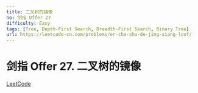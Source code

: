 ```yaml
---
title: 二叉树的镜像
no: 剑指 Offer 27
difficulty: Easy
tags: [Tree, Depth-First Search, Breadth-First Search, Binary Tree]
url: https://leetcode-cn.com/problems/er-cha-shu-de-jing-xiang-lcof/
---
```


# 剑指 Offer 27. 二叉树的镜像

[LeetCode](https://leetcode-cn.com/problems/er-cha-shu-de-jing-xiang-lcof/)


